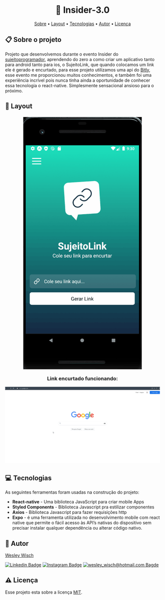 <h1 align="center"> 📱 Insider-3.0</h1>

<p align="center">  <a href="#sobre">Sobre</a> • <a href="#layout">Layout</a> • <a href="#techs">Tecnologias</a> • <a href="#autor">Autor</a> • <a href="#licenca">Licença</a> </p>


  <h2 id="sobre"> 📋 Sobre o projeto</h2>
  
Projeto que desenvolvemos durante o evento Insider do [sujeitoprogramador](https://sujeitoprogramador.com/),  aprendendo do zero a como criar um aplicativo tanto para android tanto para ios, o SujeitoLink, que quando colocamos um link ele é gerado e encurtado, para esse projeto utilizamos uma api do [Bitly](https://bitly.com/), esse evento me proporcionou muitos conhecimentos, e também foi uma experiência incrível pois nunca tinha ainda a oportunidade de conhecer essa tecnologia o react-native. Simplesmente sensacional ansioso para o próximo.




<h2 id="layout"> 🎨  Layout </h2>

<h3 align="center" display="flex">
<img src="./GitHub/SujeitoLink.gif">
<p>Link encurtado funcionando:</p>
<img src="./GitHub/Link-youtube.gif">
</h3>



 <h2 id="techs"> 💻 Tecnologias</h2>
 As seguintes ferramentas foram usadas na construção do projeto:
 
-  **React-native**  - Uma biblioteca JavaScript para criar mobile Apps
-  **Styled Components**  - Biblioteca Javascript pra estilizar componentes
-   **Axios**  - Biblioteca Javascript para fazer requisições http
-  **Expo** - é uma ferramenta utilizada no desenvolvimento mobile com react native que permite o fácil acesso às API’s nativas do dispositivo sem precisar instalar qualquer dependência ou alterar código nativo.



 <h2 id="autor"> 🦸 Autor</h2>

[Wesley Wisch](https://www.linkedin.com/in/wesley-wisch)

[![Linkedin Badge](https://img.shields.io/badge/-LinkedIn-blue?style=flat-square-border&logo=Linkedin&logoColor=white&link=https://www.linkedin.com/in/wesley-wisch/)](https://www.linkedin.com/in/wesley-wisch) [![Instagram Badge](https://img.shields.io/badge/-Instagram-CC0000?style=flat-square-border&logo=Instagram&logoColor=white&link=https://www.instagram.com/wesley_wisch/)](https://www.instagram.com/wesley_wisch/) [![wesley_wisch@hotmail.com Bagde](https://img.shields.io/badge/wesley_wisch-2e7eea?style=flat-square-border&logo=microsoft-outlook&logoColor=white)](mailto:wesley_wisch@hotmail.com)

<h2 id="licenca"> ⚠️  Licença</h2>

Esse projeto esta sobre a licença [MIT](https://github.com/wesleywisch/Repositorio-MongoDB/blob/main/LICENSE).